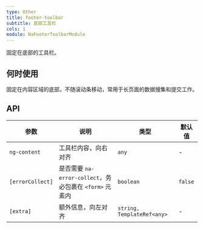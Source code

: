 ```yaml
---
type: Other
title: footer-toolbar
subtitle: 底部工具栏
cols: 1
module: NaFooterToolbarModule
---
```


固定在底部的工具栏。

## 何时使用

固定在内容区域的底部，不随滚动条移动，常用于长页面的数据搜集和提交工作。

## API

参数 | 说明 | 类型 | 默认值
----|------|-----|------
`ng-content` | 工具栏内容，向右对齐 | `any` | -
`[errorCollect]` | 是否需要 `na-error-collect`，务必包裹在 `<form>` 元素内 | `boolean` | `false`
`[extra]` | 额外信息，向左对齐 | `string, TemplateRef<any>` | -
